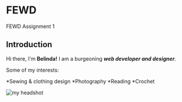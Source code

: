# FEWD 
FEWD Assignment 1 
## Introduction
Hi there, I'm **Belinda!** I am a burgeoning _**web developer and designer**_. 

Some of my interests: 


*Sewing & clothing design
*Photography
*Reading
*Crochet


![my headshot]((https://media.licdn.com/dms/image/C5603AQFnEd5yQh5LVw/profile-displayphoto-shrink_400_400/0/1643247309682?e=1694649600&v=beta&t=OCf1BXZBV_PUpQOTtAM8n5TpZ87Y4dz6IubeFIodddo)https://media.licdn.com/dms/image/C5603AQFnEd5yQh5LVw/profile-displayphoto-shrink_400_400/0/1643247309682?e=1694649600&v=beta&t=OCf1BXZBV_PUpQOTtAM8n5TpZ87Y4dz6IubeFIodddo)
